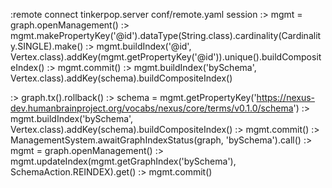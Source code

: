 :remote connect tinkerpop.server conf/remote.yaml session
:> mgmt = graph.openManagement()
:> mgmt.makePropertyKey('@id').dataType(String.class).cardinality(Cardinality.SINGLE).make()
:> mgmt.buildIndex('@id', Vertex.class).addKey(mgmt.getPropertyKey('@id')).unique().buildCompositeIndex()
:> mgmt.commit()
:> mgmt.buildIndex('bySchema', Vertex.class).addKey(schema).buildCompositeIndex()

:> graph.tx().rollback()
:> schema = mgmt.getPropertyKey('https://nexus-dev.humanbrainproject.org/vocabs/nexus/core/terms/v0.1.0/schema')
:> mgmt.buildIndex('bySchema', Vertex.class).addKey(schema).buildCompositeIndex()
:> mgmt.commit()
:> ManagementSystem.awaitGraphIndexStatus(graph, 'bySchema').call()
:> mgmt = graph.openManagement()
:> mgmt.updateIndex(mgmt.getGraphIndex('bySchema'), SchemaAction.REINDEX).get()
:> mgmt.commit()
